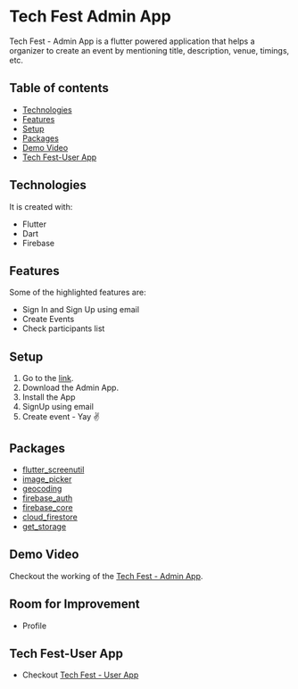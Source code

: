 # Tech Fest Admin App

Tech Fest - Admin App is a flutter powered application that
helps a organizer to create an event by mentioning title,
description, venue, timings, etc.

## Table of contents
* [Technologies](#technologies)
* [Features](#features)
* [Setup](#setup)
* [Packages](#packages)
* [Demo Video](#demo-video)
* [Tech Fest-User App](#tech-fest-user-app)

## Technologies
It is created with:
* Flutter
* Dart
* Firebase

## Features
Some of the highlighted features are:
* Sign In and Sign Up using email
* Create Events
* Check participants list

## Setup
1. Go to the [link]().
2. Download the Admin App.
3. Install the App
4. SignUp using email
5. Create event - Yay :v:


## Packages
* [flutter_screenutil](https://pub.dev/packages/flutter_screenutil)
* [image_picker](https://pub.dev/packages/image_picker)
* [geocoding](https://pub.dev/packages/geocoding)
* [firebase_auth](https://pub.dev/packages/firebase_auth)
* [firebase_core](https://pub.dev/packages/firebase_core)
* [cloud_firestore](https://pub.dev/packages/cloud_firestore)
* [get_storage](https://pub.dev/packages/get_storage)

## Demo Video
Checkout the working of the [Tech Fest - Admin App]().

## Room for Improvement
* Profile

## Tech Fest-User App
* Checkout [Tech Fest - User App](https://github.com/Programmer9211/Tech_Fest_Management)
